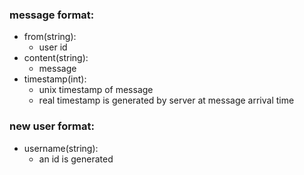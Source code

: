 ### message format:
- from(string):
  - user id
- content(string):
  - message
- timestamp(int):
  - unix timestamp of message
  - real timestamp is generated by server at message arrival time

### new user format:
- username(string):
  - an id is generated
